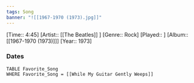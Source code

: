 ```yaml
---
tags: Song  
banner: "![[1967-1970 (1973).jpg]]"
---
```

[Time:: 4:45]
[Artist:: [[The Beatles]] ]
[Genre:: Rock]
[Played:: ]
[Album:: [[1967-1970 (1973)]]]
[Year:: 1973]
### Dates
````dataview
TABLE Favorite_Song
WHERE Favorite_Song = [[While My Guitar Gently Weeps]]
````